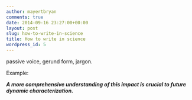 ```yaml
---
author: mayertbryan
comments: true
date: 2014-09-16 23:27:00+00:00
layout: post
slug: how-to-write-in-science
title: How to write in science
wordpress_id: 5
---
```


passive voice, gerund form, jargon.




Example:




_**A more comprehensive understanding of this impact is crucial to future dynamic characterization.**_
